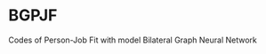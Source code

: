 # BGPJF
Codes of Person-Job Fit with model Bilateral Graph Neural Network

<!-- ## Dataset

`dataset_path` in `prop/overall.yaml` should contain the following files:

```
dataset_path/
├── data.{train/valid/test}[.{bert/his_len/job_his/qlen_his/qwd_his}.npy]
├── data.search.{train/valid/test}
├── {geek/job}.{token/sent/longsent/desc}
├── job.search.bert.npy
├── job.search.token
├── word.cnt
└── word.search.id
```

## Baseline & Method

### Pop

Scores are calculated by jobs' popularity.

### MF

Traditional MF Model.

### PJFNN

CNN-based Person-Job Fit Model.

> Zhu et.al. Person-Job Fit: Adapting the Right Talent for the Right Job with Joint Representation Learning. TMIS 2018.

### BPJFNN

RNN-based Person-Job Fit Model.

> Qin et.al. Enhancing Person-Job Fit for Talent Recruitment: An Ability-aware Neural Network Approach. SIGIR 2018.

### BERT

Fine-tuned BERT + MLP

### VPJF8

* Text Matching: BERT + Linear
* Intent Modeling:
    * l_add history (64) + Pos Enc
    * Text-based Attn
        * Q: job desc emb self attention
        * K: qwd emb pooling
        * V: job seq
    * Job ID Attn
        * Q: job ID emb
        * K/V: job seq
* User Modeling

## Usage

### Train

```bash
python main.py [-h] [--model MODEL] [--name NAME]
```

Arguments:

* `--model MODEL`, `-m MODEL` Model to test. `MODEL` should be one of:
```
MF, PJFNN, BPJFNN, BERT, VPJFv5
```
* `--name NAME`, `-n NAME` Name of this run. Defaults to `MODEL`.

### Evaluation

```bash
python eval.py [-h] [--file FILE] [--phase PHASE] [--save]
```

Arguments:
* `--file FILE`, `-f FILE`  Model file to test.
* `--phase PHASE`, `-p PHASE` Which phase to evaluate. `PHASE` should be one of `train`, `valid` and `test`. Defaults to `test`.
* `--group GROUP`, `-g GROUP` Which group to evaluate. `GROUP` should be one of `all`, `weak` and `skilled`. Defaults to `all`.
* `--save`, `-s` Whether to save predict score. Defaults to not saving. -->
